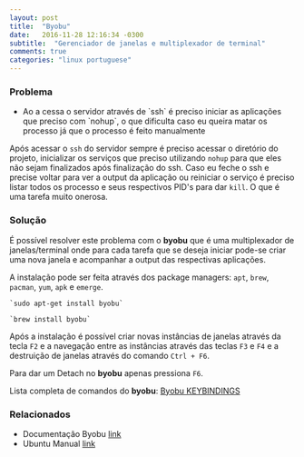 ```yaml
---
layout: post
title:  "Byobu"
date:	2016-11-28 12:16:34 -0300
subtitle:  "Gerenciador de janelas e multiplexador de terminal"
comments: true
categories: "linux portuguese"
---
```


### Problema
<ul>
<li>Ao a cessa o servidor através de `ssh` é preciso iniciar as aplicações que preciso com `nohup`, o que dificulta caso eu queira matar os processo já que o processo é feito manualmente</li>
</ul>

Após acessar o `ssh` do servidor sempre é preciso acessar o diretório do projeto, inicializar os serviços que preciso utilizando `nohup` para que eles não sejam finalizados após finalização do ssh. Caso eu feche o ssh e precise voltar para ver a output da aplicação ou reiniciar o serviço é preciso listar todos os processo e seus respectivos PID's para dar `kill`. O que é uma tarefa muito onerosa.

### Solução
É possível resolver este problema com o <b>byobu</b> que é uma multiplexador de janelas/terminal onde para cada tarefa que se deseja iniciar pode-se criar uma nova janela e acompanhar a output das respectivas aplicações.

A instalação pode ser feita através dos package managers: `apt`, `brew`, `pacman`, `yum`, `apk` e `emerge`.

	`sudo apt-get install byobu`

	`brew install byobu`

Após a instalação é possível criar novas instâncias de janelas através da tecla `F2` e a navegação entre as instâncias através das teclas `F3` e `F4` e a destruição de janelas através do comando `Ctrl + F6`.

Para dar um Detach no <b>byobu</b> apenas pressiona `F6`.

Lista completa de comandos do <b>byobu</b>: [Byobu KEYBINDINGS][Ubuntu-Manual]

### Relacionados


- Documentação Byobu [link][Byobu-Documentation]
- Ubuntu Manual [link][Ubuntu-Manual]
	

[Byobu-Documentation]: http://byobu.co/documentation.html
[Ubuntu-Manual]: http://manpages.ubuntu.com/manpages/zesty/en/man1/byobu.1.html#contenttoc8
